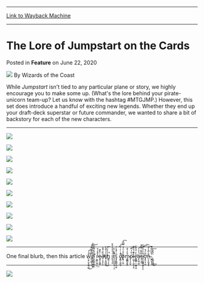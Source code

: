 
---
[Link to Wayback Machine](https://web.archive.org/web/20210615004542/https://magic.wizards.com/en/articles/archive/feature/lore-jumpstart-cards-2020-06-22?mc_cid=1ce4b9387c&mc_eid=e7a85b704d)

[_metadata_:author]:- "Wizards of the Coast"
[_metadata_:description]:- "Jumpstart doesn't have a story, per se. But that doesn't mean there aren't cards full of lore, and you can learn all about those new cards here!"
[_metadata_:generator]:- "Drupal 7 (http://drupal.org)"
[_metadata_:publish_date]:- "2020-06-22"
[_metadata_:title]:- "The Lore of Jumpstart on the Cards"
[_metadata_:wayback_capture_timestamp]:- "2021-06-15 00:45:42+00:00"
[_metadata_:wayback_raw_url]:- "https://web.archive.org/web/20210615004542id_/https://magic.wizards.com/en/articles/archive/feature/lore-jumpstart-cards-2020-06-22?mc_cid=1ce4b9387c&mc_eid=e7a85b704d"
[_metadata_:wayback_url]:- "https://magic.wizards.com/en/articles/archive/feature/lore-jumpstart-cards-2020-06-22?mc_cid=1ce4b9387c&mc_eid=e7a85b704d"
---


The Lore of Jumpstart on the Cards
==================================



 Posted in **Feature**
 on June 22, 2020 






![](https://media.magic.wizards.com/styles/auth_small/public/images/person/wizards_author.jpg)
By Wizards of the Coast











While *Jumpstart* isn't tied to any particular plane or story, we highly encourage you to make some up. (What's the lore behind your pirate-unicorn team-up? Let us know with the hashtag #MTGJMP.) However, this set does introduce a handful of exciting new legends. Whether they end up your draft-deck superstar or future commander, we wanted to share a bit of backstory for each of the new characters.




---

![](https://media.wizards.com/2020/images/daily/M21_Preview_Plan_JumpStart_graphic_1_1920x1080.jpg)


![](https://media.wizards.com/2020/images/daily/M21_Preview_Plan_JumpStart_graphic_2_1920x1080.jpg)


![](https://media.wizards.com/2020/images/daily/M21_Preview_Plan_JumpStart_graphic_3_1920x1080.jpg)


![](https://media.wizards.com/2020/images/daily/M21_Preview_Plan_JumpStart_graphic_4_1920x1080.jpg)


![](https://media.wizards.com/2020/images/daily/M21_Preview_Plan_JumpStart_graphic_5_1920x1080.jpg)


![](https://media.wizards.com/2020/images/daily/M21_Preview_Plan_JumpStart_graphic_6_1920x1080.jpg)


![](https://media.wizards.com/2020/images/daily/M21_Preview_Plan_JumpStart_graphic_7_1920x1080.jpg)


![](https://media.wizards.com/2020/images/daily/M21_Preview_Plan_JumpStart_graphic_8_1920x1080.jpg)


![](https://media.wizards.com/2020/images/daily/M21_Preview_Plan_JumpStart_graphic_9_1920x1080.jpg)


![](https://media.wizards.com/2020/images/daily/M21_Preview_Plan_JumpStart_graphic_10_1920x1080.jpg)




---

One final blurb, then this article w̯͙̤̣̬͓̺̖͖̐̉́͘̚͘͜͡į̹̮̼͎̣̭̄̑̽̏͂͒́́͘l̸̢̘͇͉̯͓̰̬̦̊͗͂͑̌̔̄͊̇ľ̷̢̧̪̼̦̪̣̰̎̈̽͗͊̉̑̕͝ ŗ̷̲̪̹͚̠̦͒̂̊́̌͟e̵̡͍̞̹̳̳͗̍̂̌͂ă̶̛͉̣͓̞̏̋͗̎̄͛̕ͅͅć̸̟͔͍̪̪̱̉́̍͊̀͂͜h̳̭̠̩̙̠̔̀̓̈́̚͞ i̼̩͉̘̱͑͛̔̾̾̐̆t̷̛̹̝̫̤̰̤͉̹̜̮̃̃̒̉̆̚ş̞̙̳̺̠̳̼̠̅̇̍͒̽̀͝ c̸̨͇͕̮̼͖͋̇̇̀̇̍̃̆̚͠ͅǫ̸͍̣͕̰̀̍̌͗̈́̒̿͆͒͡ḿ̴̡̳͇̬̮̬̹̐̓͐̐͞p̷̨͕̝̫̦̈̇̋̓̿͘͝ļ̴̺̩̹̰͙̜̝̯͋̍̔̾̌̚e̟̳̻̹̠͖̭͉̰̔̒̈́̄͒̓͘̕ä̶̞̙̺̠̲̫́̓̓͐͟͡͡t̵͈̹͉̼͆͐̄̐̓͛͐͟͞i̷̡̧͖̰͉͓͍͂̓̍̉̐̕͞͠͡ͅͅͅớ̡̭̩͉̜͚͂̈́̂n̶̯͕͕̫̬̟̄̆̀̅̊̓͂͞ͅ.͖̭̮̞͎̍̃̃͆̿͛͊͟͜.͉͈̬̮̭͗́̓͐͢͠




---

![](https://media.wizards.com/2020/images/daily/M21_Preview_Plan_Pherexian_graphic_1_1920x1080.jpg)







